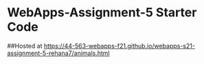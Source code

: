 # WebApps-Assignment-5 Starter Code
##Hosted at
 https://44-563-webapps-f21.github.io/webapps-s21-assignment-5-rehana7/animals.html
